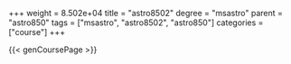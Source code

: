 +++
weight = 8.502e+04
title = "astro8502"
degree = "msastro"
parent = "astro850"
tags = ["msastro", "astro8502", "astro850"]
categories = ["course"]
+++

{{< genCoursePage >}}
